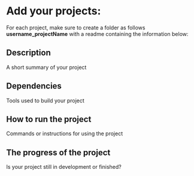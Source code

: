 
# Add your projects:

For each project, make sure to create a folder as follows **username_projectName** with a readme containing the information below:

## Description
A short summary of your project
## Dependencies
Tools used to build your project
## How to run the project
Commands or instructions for using the project
## The progress of the project
Is your project still in development or finished? 
